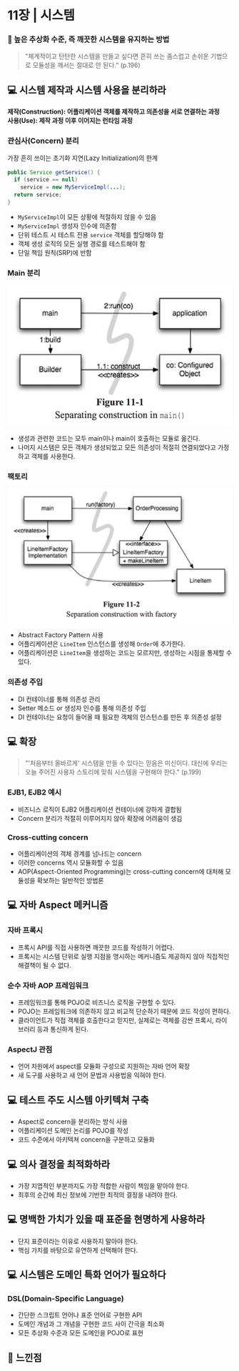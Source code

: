 # 11장 | 시스템

### 🚩 높은 추상화 수준, 즉 깨끗한 시스템을 유지하는 방법

> "체계적이고 탄탄한 시스템을 만들고 싶다면 흔히 쓰는 좀스럽고 손쉬운 기법으로 모듈성을 깨서는 절대로 안 된다." (p.196)

## 💻 시스템 제작과 시스템 사용을 분리하라

__제작(Construction): 어플리케이션 객체를 제작하고 의존성을 서로 연결하는 과정__<br>
__사용(Use): 제작 과정 이후 이어지는 런타임 과정__

### 관심사(Concern) 분리

가장 흔히 쓰이는 초기화 지연(Lazy Initialization)의 한계
```java
public Service getService() {
  if (service == null)
    service = new MyServiceImpl(...);
  return service;
}
```

- `MyServiceImpl`이 모든 상황에 적절하지 않을 수 있음
- `MyServiceImpl` 생성자 인수에 의존함
- 단위 테스트 시 테스트 전용 `service` 객체를 할당해야 함
- 객체 생성 로직의 모든 실행 경로를 테스트해야 함
- 단일 책임 원칙(SRP)에 반함

### Main 분리

![ch-11-01.png](https://github.com/jiwoo-kimm/clean-code/blob/master/ch-11/ch-11-01.png)

- 생성과 관련한 코드는 모두 main이나 main이 호출하는 모듈로 옮긴다.
- 나머지 시스템은 모든 객체가 생성되었고 모든 의존성이 적절히 연결되었다고 가정하고 객체를 사용한다.

### 팩토리

![ch-11-02.png](https://github.com/jiwoo-kimm/clean-code/blob/master/ch-11/ch-11-02.png)

- Abstract Factory Pattern 사용
- 어플리케이션은 `LineItem` 인스턴스를 생성해 `Order`에 추가한다.
- 어플리케이션은 `LineItem`을 생성하는 코드는 모르지만, 생성하는 시점을 통제할 수 있다.

### 의존성 주입

- DI 컨테이너를 통해 의존성 관리
- Setter 메소드 or 생성자 인수를 통해 의존성 주입
- DI 컨테이너는 요청이 들어올 때 필요한 객체의 인스턴스를 만든 후 의존성 설정

## 💻 확장

> "'처음부터 올바르게' 시스템을 만들 수 있다는 믿음은 미신이다. 대신에 우리는 오늘 주어진 사용자 스토리에 맞춰 시스템을 구현해야 한다." (p.199)

### EJB1, EJB2 예시
* 비즈니스 로직이 EJB2 어플리케이션 컨테이너에 강하게 결합됨
* Concern 분리가 적절히 이루어지지 않아 확장에 어려움이 생김

### Cross-cutting concern
- 어플리케이션의 객체 경계를 넘나드는 concern
- 이러한 concerns 역시 모듈화할 수 있음
- AOP(Aspect-Oriented Programming)는 cross-cutting concern에 대처해 모듈성을 확보하는 일반적인 방법론

## 💻 자바 Aspect 메커니즘

### 자바 프록시

- 프록시 API를 직접 사용하면 깨끗한 코드를 작성하기 어렵다.
- 프록시는 시스템 단위로 실행 지점을 명시하는 메커니즘도 제공하지 않아 직접적인 해결책이 될 수 없다.

### 순수 자바 AOP 프레임워크

- 프레임워크를 통해 POJO로 비즈니스 로직을 구현할 수 있다.
- POJO는 프레임워크에 의존하지 않고 비교적 단순하기 때문에 코드 작성이 편하다.
- 클라이언트가 직접 객체를 호출한다고 믿지만, 실제로는 객체를 감싼 프록시, 라이브러리 등과 통신하게 된다.

### AspectJ 관점

- 언어 차원에서 aspect를 모듈화 구성으로 지원하는 자바 언어 확장
- 새 도구를 사용하고 새 언어 문법과 사용법을 익혀야 한다.

## 💻 테스트 주도 시스템 아키텍쳐 구축

- Aspect로 concern을 분리하는 방식 사용
- 어플리케이션 도메인 논리를 POJO를 작성
- 코드 수준에서 아키텍쳐 concern을 구분하고 모듈화

## 💻 의사 결정을 최적화하라

- 가장 지엽적인 부분까지도 가장 적합한 사람이 책임을 맡아야 한다.
- 최후의 순간에 최신 정보에 기반한 최적의 결정을 내려야 한다.

## 💻 명백한 가치가 있을 때 표준을 현명하게 사용하라

- 단지 표준이라는 이유로 사용하지 말아야 한다.
- 핵심 가치를 바탕으로 유연하게 선택해야 한다.

## 💻 시스템은 도메인 특화 언어가 필요하다

### DSL(Domain-Specific Language)

- 간단한 스크립트 언어나 표준 언어로 구현한 API
- 도메인 개념과 그 개념을 구현한 코드 사이 간극을 최소화
- 모든 추상화 수준과 모든 도메인을 POJO로 표현

## 📝 느낀점

